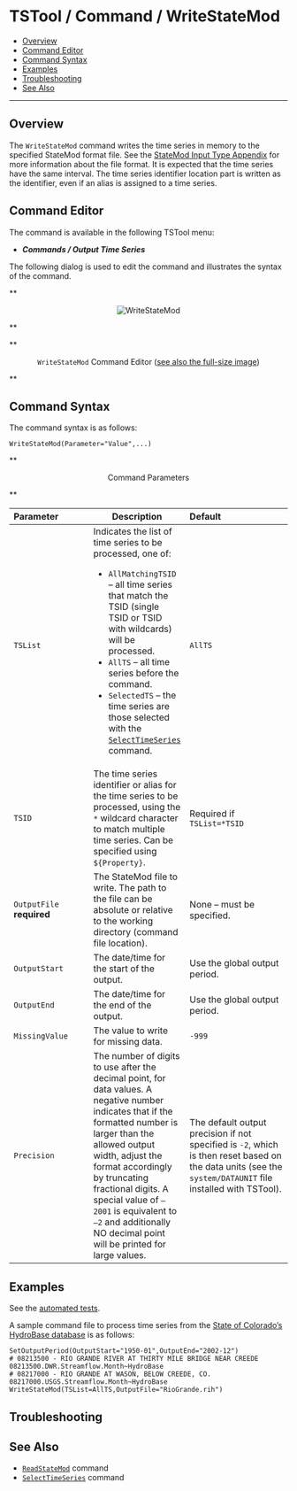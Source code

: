 # TSTool / Command / WriteStateMod #

*   [Overview](#overview)
*   [Command Editor](#command-editor)
*   [Command Syntax](#command-syntax)
*   [Examples](#examples)
*   [Troubleshooting](#troubleshooting)
*   [See Also](#see-also)

-------------------------

## Overview ##

The `WriteStateMod` command writes the time series in memory to the specified StateMod format file.
See the [StateMod Input Type Appendix](../../datastore-ref/StateMod/StateMod.md) for more information about the file format.
It is expected that the time series have the same interval.
The time series identifier location part is written as the identifier,
even if an alias is assigned to a time series.

## Command Editor ##

The command is available in the following TSTool menu:

*   ***Commands / Output Time Series***

The following dialog is used to edit the command and illustrates the syntax of the command.

**<p style="text-align: center;">
![WriteStateMod](WriteStateMod.png)
</p>**

**<p style="text-align: center;">
`WriteStateMod` Command Editor (<a href="../WriteStateMod.png">see also the full-size image</a>)
</p>**

## Command Syntax ##

The command syntax is as follows:

```text
WriteStateMod(Parameter="Value",...)
```
**<p style="text-align: center;">
Command Parameters
</p>**

|**Parameter**&nbsp;&nbsp;&nbsp;&nbsp;&nbsp;&nbsp;&nbsp;&nbsp;&nbsp;&nbsp;&nbsp;|**Description**|**Default**&nbsp;&nbsp;&nbsp;&nbsp;&nbsp;&nbsp;&nbsp;&nbsp;&nbsp;&nbsp;&nbsp;&nbsp;&nbsp;&nbsp;&nbsp;&nbsp;&nbsp;&nbsp;&nbsp;&nbsp;&nbsp;&nbsp;&nbsp;&nbsp;&nbsp;&nbsp;&nbsp;|
|--------------|-----------------|-----------------|
|`TSList`|Indicates the list of time series to be processed, one of:<br><ul><li>`AllMatchingTSID` – all time series that match the TSID (single TSID or TSID with wildcards) will be processed.</li><li>`AllTS` – all time series before the command.</li><li>`SelectedTS` – the time series are those selected with the [`SelectTimeSeries`](../SelectTimeSeries/SelectTimeSeries.md) command.</li></ul> | `AllTS` |
|`TSID`|The time series identifier or alias for the time series to be processed, using the `*` wildcard character to match multiple time series.  Can be specified using `${Property}`.|Required if `TSList=*TSID`|
|`OutputFile`<br>**required**|The StateMod file to write.  The path to the file can be absolute or relative to the working directory (command file location).|None – must be specified.|
|`OutputStart`|The date/time for the start of the output.|Use the global output period.|
|`OutputEnd`|The date/time for the end of the output.|Use the global output period.|
|`MissingValue`|The value to write for missing data.|`-999`|
|`Precision`|The number of digits to use after the decimal point, for data values.  A negative number indicates that if the formatted number is larger than the allowed output width, adjust the format accordingly by truncating fractional digits.  A special value of `–2001` is equivalent to `–2` and additionally NO decimal point will be printed for large values.|The default output precision if not specified is `-2`, which is then reset based on the data units (see the `system/DATAUNIT` file installed with TSTool).|

## Examples ##

See the [automated tests](https://github.com/OpenCDSS/cdss-app-tstool-test/tree/master/test/commands/WriteStateMod).

A sample command file to process time series from the [State of Colorado’s HydroBase database](../../datastore-ref/CO-HydroBase/CO-HydroBase.md)
is as follows:

```text
SetOutputPeriod(OutputStart="1950-01",OutputEnd="2002-12")
# 08213500 - RIO GRANDE RIVER AT THIRTY MILE BRIDGE NEAR CREEDE
08213500.DWR.Streamflow.Month~HydroBase
# 08217000 - RIO GRANDE AT WASON, BELOW CREEDE, CO.
08217000.USGS.Streamflow.Month~HydroBase
WriteStateMod(TSList=AllTS,OutputFile="RioGrande.rih")
```

## Troubleshooting ##

## See Also ##

*   [`ReadStateMod`](../ReadStateMod/ReadStateMod.md) command
*   [`SelectTimeSeries`](../SelectTimeSeries/SelectTimeSeries.md) command

